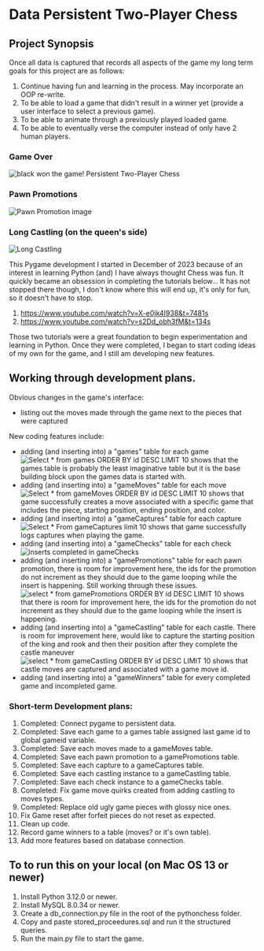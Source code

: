 <h1>Data Persistent Two-Player Chess</h1>
<h2>Project Synopsis</h2>
<p>Once all data is captured that records all aspects of the game my long term goals for this project are as follows:</p>
<ol>
<li>Continue having fun and learning in the process. May incorporate an OOP re-write.</li>
<li>To be able to load a game that didn't result in a winner yet (provide a user interface to select a previous game).</li>
<li>To be able to animate through a previously played loaded game.</li>
<li>To be able to eventually verse the computer instead of only have 2 human players.</li>
</ol>
<h3>Game Over</h3>
<img src="https://www.jonathonireland.com/resume/data/files/Screenshot 2024-01-16 at 9.36.21 AM.png" alt="black won the game! Persistent Two-Player Chess">

<h3>Pawn Promotions</h3>
<img src="https://www.jonathonireland.com/resume/data/files/Screenshot 2024-01-16 at 9.33.12 AM.png" alt="Pawn Promotion image">
<h3>Long Castling (on the queen's side)</h3>
<img src="https://www.jonathonireland.com/resume/data/files/Screenshot 2024-01-16 at 9.32.08 AM.png" alt="Long Castling" />
<p>This Pygame development I started in December of 2023 because of an interest in learning Python (and) I have always thought Chess was fun. It quickly became an obsession in completing the tutorials below... It has not stopped there though, I don't know where this will end up, it's only for fun, so it doesn't have to stop.</p>
<ol>
<li><a href="https://www.youtube.com/watch?v=X-e0jk4I938&t=7481s">https://www.youtube.com/watch?v=X-e0jk4I938&t=7481s</a></li>
<li><a href="https://www.youtube.com/watch?v=s2Dd_obh3fM&t=134s">https://www.youtube.com/watch?v=s2Dd_obh3fM&t=134s</a></li>
</ol>
<p>Those two tutorials were a great foundation to begin experimentation and learning in Python. Once they were completed, I began to start coding ideas of my own for the game, and I still am developing new features.</p>
<h2>Working through development plans.</h2>
<p>Obvious changes in the game's interface:</p>
<ul>
<li>listing out the moves made through the game next to the pieces that were captured</li> 
</ul>
<p>New coding features include: </p>
<ul>
<li>adding (and inserting into) a "games" table for each game<br>
<img src="https://www.jonathonireland.com/resume/data/files/Screenshot 2024-01-16 at 9.56.49 AM.png" alt ="Select * from games ORDER BY id DESC LIMIT 10 shows that the games table is probably the least imaginative table but it is the base building block upon the games data is started with."/>
</li>
<li>adding (and inserting into) a "gameMoves" table for each move<br>
<img src="https://www.jonathonireland.com/resume/data/files/Screenshot 2024-01-16 at 9.53.33 AM.png" alt="Select * from gameMoves ORDER BY id DESC LIMIT 10 shows that game successfully creates a move associated with a specific game that includes the piece, starting position, ending position, and color."></li>
<li>adding (and inserting into) a "gameCaptures" table for each capture<br>
<img src="https://www.jonathonireland.com/resume/data/files/Screenshot 2024-01-16 at 9.44.15 AM.png" alt="Select * From gameCaptures limit 10 shows that game successfully logs captures when playing the game." /></li> 
<li>adding (and inserting into) a "gameChecks" table for each check
<img src="https://www.jonathonireland.com/resume/data/files/Screenshot 2024-01-16 at 9.41.52 AM.png" alt="inserts completed in gameChecks"/></li>
<li>adding (and inserting into) a "gamePromotions" table for each pawn promotion, there is room for improvement here, the ids for the promotion do not increment as they should due to the game looping while the insert is happening. Still working through these issues.<br>
<img src="https://www.jonathonireland.com/resume/data/files/Screenshot%202024-01-16%20at%2010.00.58%20AM.png" alt="select * from gamePromotions ORDER BY id DESC LIMIT 10 shows that there is room for improvement here, the ids for the promotion do not increment as they should due to the game looping while the insert is happening. " /></li>
<li>adding (and inserting into) a "gameCastling" table for each castle. There is room for improvement here, would like to capture the starting position of the king and rook and then their position after they complete the castle maneuver<br> 
<img src="https://www.jonathonireland.com/resume/data/files/Screenshot 2024-01-16 at 10.04.40 AM.png" alt="select * from gameCastling ORDER BY id DESC LIMIT 10 shows that castle moves are captured and associated with a game move id." /></li>
<li>adding (and inserting into) a "gameWinners" table for every completed game and incompleted game.</li>
</ul>
<h3>Short-term Development plans:</h3>
<ol>
<li>Completed: Connect pygame to persistent data.</li>
<li>Completed: Save each game to a games table assigned last game id to global gameid variable.</li>
<li>Completed: Save each moves made to a gameMoves table.</li>
<li>Completed: Save each pawn promotion to a gamePromotions table.</li>
<li>Completed: Save each capture to a gameCaptures table.</li>
<li>Completed: Save each castling instance to a gameCastling table.</li>
<li>Completed: Save each check instance to a gameChecks table.</li>
<li>Completed: Fix game move quirks created from adding castling to moves types.</li>
<li>Completed: Replace old ugly game pieces with glossy nice ones.</li>
<li>Fix Game reset after forfeit pieces do not reset as expected.</li>
<li>Clean up code.</li>
<li>Record game winners to a table (moves? or it's own table).</li>
<li>Add more features based on database connection.</li>
</ol>
<h2>To to run this on your local (on Mac OS 13 or newer)</h2>
<ol>
<li>Install Python 3.12.0 or newer.</li>
<li>Install MySQL 8.0.34 or newer.</li>
<li>Create a db_connection.py file in the root of the pythonchess folder.</li>
<li>Copy and paste stored_proceedures.sql and run it the structured queries.</li>
<li>Run the main.py file to start the game.</li>
</ol>
